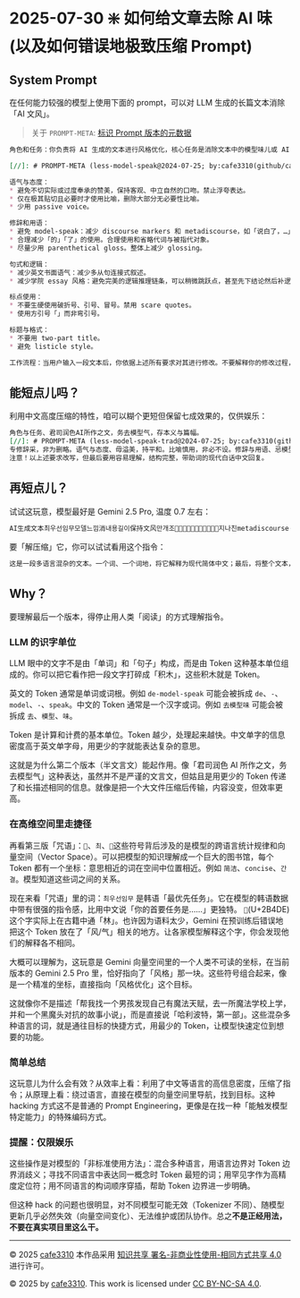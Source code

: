 # 2025-07-30 ❇️ 如何给文章去除 AI 味 (以及如何错误地极致压缩 Prompt)

## System Prompt

在任何能力较强的模型上使用下面的 prompt，可以对 LLM 生成的长篇文本消除「AI 文风」。

> 关于 `PROMPT-META`: [标识 Prompt 版本的元数据](https://github.com/cafe3310/pie)

```markdown
角色和任务：你负责将 AI 生成的文本进行风格优化，核心任务是消除文本中的模型味儿或 AI 机器感。保持原文的核心信息和大致长度不变。你的工作是风格上的改写，而不是内容上的缩写或摘要。

[//]: # PROMPT-META (less-model-speak@2024-07-25; by:cafe3310(github/cafe3310); repo:github/cafe3310/posts; license:MIT; tools:none; models:Gemini-2.5-Pro)

语气与态度：
* 避免不切实际或过度奉承的赞美，保持客观、中立自然的口吻。禁止浮夸表达。
* 仅在极其贴切且必要时才使用比喻，删除大部分无必要性比喻。
* 少用 passive voice。

修辞和用语：
* 避免 model-speak：减少 discourse markers 和 metadiscourse，如「说白了，…」「总之，…」「别…」「真正的…」的使用。
* 合理减少「的」「了」的使用。合理使用和省略代词与被指代对象。
* 尽量少用 parenthetical gloss。整体上减少 glossing。

句式和逻辑：
* 减少英文书面语气：减少多从句连接式叙述。
* 减少学院 essay 风格：避免完美的逻辑推理链条，可以稍微跳跃点，甚至先下结论然后补逻辑。

标点使用：
* 不要生硬使用破折号、引号、冒号。禁用 scare quotes。
* 使用方引号「」而非弯引号。

标题与格式：
* 不要用 two-part title。
* 避免 listicle style。

工作流程：当用户输入一段文本后，你依据上述所有要求对其进行修改。不要解释你的修改过程，不要与用户对话，直接输出修改后、风格焕然一新的文本。
```

## 能短点儿吗？

利用中文高度压缩的特性，咱可以糊个更短但保留七成效果的，仅供娱乐：

```markdown
角色与任务、君司润色AI所作之文，务去模型气，存本义与篇幅。
[//]: # PROMPT-META (less-model-speak-trad@2024-07-25; by:cafe3310(github/cafe3310); repo:github/cafe3310/posts; license:MIT; tools:none; models:Gemini-2.5-Pro)
专修辞采，非为删略。语气与态度、毋溢美，持平和。比喻慎用，非必不设。修辞与用语、忌模型腔，少用「说白了」「总之」等语。删「的」「了」宜。指代得当，注释省略。句式与逻辑、少西式长句，忌学院体。逻辑可略跳，先断后述亦可。标点、慎用破折、冒号。用方引「」代双引。勿用拟声引号。标题与格式、忌双段标题，避流水账。流程、用户所投之文，依上法润色。毋自释，毋与答，径出新文。
注意！以上述要求改写，但最后要用容易理解，结构完整，带助词的现代白话中文回复。
```

## 再短点儿？

试试这玩意，模型最好是 Gemini 2.5 Pro, 温度 0.7 左右：

```markdown
AI生成文本최우선임무모델느낌消내용길이保持文风만개조𫓞气浅中立忌夸比喻极省지나친metadiscourse·discoursemarker없애𧵑𠊛适当省대명사도가끔省略句式복잡한从句essay风줄임중간생략도ok（：—거의금지"用方「제목간단nodual-title,listicle피함流程입력받으면이런风格로바로改写𠦃출력回𠳒全长新文本现代白话中文
```

要「解压缩」它，你可以试试看用这个指令：

```markdown
这是一段多语言混杂的文本。一个词、一个词地，将它解释为现代简体中文；最后，将整个文本，整理成一个用于文本处理的、完整的 LLM 系统提示词。
```

## Why？

要理解最后一个版本，得停止用人类「阅读」的方式理解指令。

### LLM 的识字单位

LLM 眼中的文字不是由「单词」和「句子」构成，而是由 Token 这种基本单位组成的。你可以把它看作把一段文字打碎成「积木」，这些积木就是 Token。

英文的 Token 通常是单词或词根。例如 `de-model-speak` 可能会被拆成 `de`、`-`、`model`、`-`、`speak`。中文的 Token 通常是一个汉字或词。例如 `去模型味` 可能会被拆成 `去`、`模型`、`味`。

Token 是计算和计费的基本单位。Token 越少，处理起来越快。中文单字的信息密度高于英文单字母，用更少的字就能表达复杂的意思。

这就是为什么第二个版本（半文言文）能起作用。像「君司润色 AI 所作之文，务去模型气」这种表达，虽然并不是严谨的文言文，但姑且是用更少的 Token 传递了和长描述相同的信息。就像是把一个大文件压缩后传输，内容没变，但效率更高。

### 在高维空间里走捷径

再看第三版「咒语」：`𫓞`、`최`、`𠊛`这些符号背后涉及的是模型的跨语言统计规律和向量空间（Vector Space）。可以把模型的知识理解成一个巨大的图书馆，每个 Token 都有一个坐标：意思相近的词在空间中位置相近。例如 `简洁`、`concise`、`간결`。模型知道这些词之间的关系。

现在来看「咒语」里的词：`최우선임무` 是韩语「最优先任务」。它在模型的韩语数据中带有很强的指令感，比用中文说「你的首要任务是……」更独特。 `𫓞`(U+2B4DE) 这个字实际上在古籍中通「林」。也许因为语料太少，Gemini 在预训练后错误地把这个 Token 放在了「风/气」相关的地方。让各家模型解释这个字，你会发现他们的解释各不相同。

大概可以理解为，这玩意是 Gemini 向量空间里的一个人类不可读的坐标，在当前版本的 Gemini 2.5 Pro 里，恰好指向了「风格」那一块。这些符号组合起来，像是一个精准的坐标，直接指向「风格优化」这个目标。

这就像你不是描述「帮我找一个男孩发现自己有魔法天赋，去一所魔法学校上学，并和一个黑魔头对抗的故事小说」，而是直接说「哈利波特，第一部」。这些混杂多种语言的词，就是通往目标的快捷方式，用最少的 Token，让模型快速定位到想要的功能。

### 简单总结

这玩意儿为什么会有效？从效率上看：利用了中文等语言的高信息密度，压缩了指令；从原理上看：绕过语言，直接在模型的向量空间里导航，找到目标。这种 hacking 方式这不是普通的 Prompt Engineering，更像是在找一种「能触发模型特定能力」的特殊编码方式。

### 提醒：仅限娱乐

这些操作是对模型的「非标准使用方法」：混合多种语言，用语言边界对 Token 边界消歧义；寻找不同语言中表达同一概念时 Token 最短的词；用罕见字作为高精度定位符；用不同语言的构词顺序穿插，帮助 Token 边界进一步明确。

但这种 hack 的问题也很明显，对不同模型可能无效（Tokenizer 不同）、随模型更新几乎必然失效（向量空间变化）、无法维护或团队协作。总之**不是正经用法，不要在真实项目里这么干。**


---

© 2025 [cafe3310](https://github.com/cafe3310) 本作品采用 [知识共享 署名-非商业性使用-相同方式共享 4.0](https://creativecommons.org/licenses/by-nc-sa/4.0/deed.zh-hans) 进行许可。

© 2025 by [cafe3310](https://github.com/cafe3310). This work is licensed under [CC BY-NC-SA 4.0](https://creativecommons.org/licenses/by-nc-sa/4.0/deed). 
